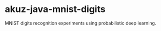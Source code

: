 akuz-java-mnist-digits
======================

MNIST digits recognition experiments using probabilistic deep learning.
